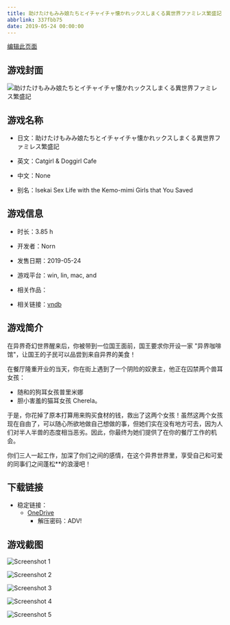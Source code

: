 ```yaml
---
title: 助けたけもみみ娘たちとイチャイチャ懐かれックスしまくる異世界ファミレス繁盛記
abbrlink: 337fbb75
date: 2019-05-24 00:00:00
---
```

[编辑此页面](https://github.com/ACG-3/ADV3-source/blob/main/source/_posts/games/%E5%8A%A9%E3%81%91%E3%81%9F%E3%81%91%E3%82%82%E3%81%BF%E3%81%BF%E5%A8%98%E3%81%9F%E3%81%A1%E3%81%A8%E3%82%A4%E3%83%81%E3%83%A3%E3%82%A4%E3%83%81%E3%83%A3%E6%87%90%E3%81%8B%E3%82%8C%E3%83%83%E3%82%AF%E3%82%B9%E3%81%97%E3%81%BE%E3%81%8F%E3%82%8B%E7%95%B0%E4%B8%96%E7%95%8C%E3%83%95%E3%82%A1%E3%83%9F%E3%83%AC%E3%82%B9%E7%B9%81%E7%9B%9B%E8%A8%98.md)

## 游戏封面

![助けたけもみみ娘たちとイチャイチャ懐かれックスしまくる異世界ファミレス繁盛記](https://pan.timero.xyz/onedrive/img_lib_001/%E5%8A%A9%E3%81%91%E3%81%9F%E3%81%91%E3%82%82%E3%81%BF%E3%81%BF%E5%A8%98%E3%81%9F%E3%81%A1%E3%81%A8%E3%82%A4%E3%83%81%E3%83%A3%E3%82%A4%E3%83%81%E3%83%A3%E6%87%90%E3%81%8B%E3%82%8C%E3%83%83%E3%82%AF%E3%82%B9%E3%81%97%E3%81%BE%E3%81%8F%E3%82%8B%E7%95%B0%E4%B8%96%E7%95%8C%E3%83%95%E3%82%A1%E3%83%9F%E3%83%AC%E3%82%B9%E7%B9%81%E7%9B%9B%E8%A8%98_cover.avif)


## 游戏名称

- 日文：助けたけもみみ娘たちとイチャイチャ懐かれックスしまくる異世界ファミレス繁盛記
- 英文：Catgirl & Doggirl Cafe
- 中文：None

- 别名：Isekai Sex Life with the Kemo-mimi Girls that You Saved


## 游戏信息

- 时长：3.85 h
- 开发者：Norn
- 发售日期：2019-05-24
- 游戏平台：win, lin, mac, and
- 相关作品：

- 相关链接：[vndb](https://vndb.org/v25816)


## 游戏简介

在异界奇幻世界醒来后，你被带到一位国王面前，国王要求你开设一家 "异界咖啡馆"，让国王的子民可以品尝到来自异界的美食！

在餐厅隆重开业的当天，你在街上遇到了一个阴险的奴隶主，他正在囚禁两个兽耳女孩：
- 随和的狗耳女孩普里米娜
- 胆小害羞的猫耳女孩 Cherela。

于是，你花掉了原本打算用来购买食材的钱，救出了这两个女孩！虽然这两个女孩现在自由了，可以随心所欲地做自己想做的事，但她们实在没有地方可去，因为人们对半人半兽的态度相当恶劣。因此，你最终为她们提供了在你的餐厅工作的机会。

你们三人一起工作，加深了你们之间的感情，在这个异界世界里，享受自己和可爱的同事们之间蓬松**的浪漫吧！




## 下载链接

- 稳定链接：
    - [OneDrive](https://pan.timero.xyz/onedrive/adv_lib_001/%E5%8A%A9%E3%81%91%E3%81%9F%E3%81%91%E3%82%82%E3%81%BF%E3%81%BF%E5%A8%98%E3%81%9F%E3%81%A1%E3%81%A8%E3%82%A4%E3%83%81%E3%83%A3%E3%82%A4%E3%83%81%E3%83%A3%E6%87%90%E3%81%8B%E3%82%8C%E3%83%83%E3%82%AF%E3%82%B9%E3%81%97%E3%81%BE%E3%81%8F%E3%82%8B%E7%95%B0%E4%B8%96%E7%95%8C%E3%83%95%E3%82%A1%E3%83%9F%E3%83%AC%E3%82%B9%E7%B9%81%E7%9B%9B%E8%A8%98)
        - 解压密码：ADV!



## 游戏截图


![Screenshot 1](https://pan.timero.xyz/onedrive/img_lib_001/%E5%8A%A9%E3%81%91%E3%81%9F%E3%81%91%E3%82%82%E3%81%BF%E3%81%BF%E5%A8%98%E3%81%9F%E3%81%A1%E3%81%A8%E3%82%A4%E3%83%81%E3%83%A3%E3%82%A4%E3%83%81%E3%83%A3%E6%87%90%E3%81%8B%E3%82%8C%E3%83%83%E3%82%AF%E3%82%B9%E3%81%97%E3%81%BE%E3%81%8F%E3%82%8B%E7%95%B0%E4%B8%96%E7%95%8C%E3%83%95%E3%82%A1%E3%83%9F%E3%83%AC%E3%82%B9%E7%B9%81%E7%9B%9B%E8%A8%98_Screenshot_1.avif)

![Screenshot 2](https://pan.timero.xyz/onedrive/img_lib_001/%E5%8A%A9%E3%81%91%E3%81%9F%E3%81%91%E3%82%82%E3%81%BF%E3%81%BF%E5%A8%98%E3%81%9F%E3%81%A1%E3%81%A8%E3%82%A4%E3%83%81%E3%83%A3%E3%82%A4%E3%83%81%E3%83%A3%E6%87%90%E3%81%8B%E3%82%8C%E3%83%83%E3%82%AF%E3%82%B9%E3%81%97%E3%81%BE%E3%81%8F%E3%82%8B%E7%95%B0%E4%B8%96%E7%95%8C%E3%83%95%E3%82%A1%E3%83%9F%E3%83%AC%E3%82%B9%E7%B9%81%E7%9B%9B%E8%A8%98_Screenshot_2.avif)

![Screenshot 3](https://pan.timero.xyz/onedrive/img_lib_001/%E5%8A%A9%E3%81%91%E3%81%9F%E3%81%91%E3%82%82%E3%81%BF%E3%81%BF%E5%A8%98%E3%81%9F%E3%81%A1%E3%81%A8%E3%82%A4%E3%83%81%E3%83%A3%E3%82%A4%E3%83%81%E3%83%A3%E6%87%90%E3%81%8B%E3%82%8C%E3%83%83%E3%82%AF%E3%82%B9%E3%81%97%E3%81%BE%E3%81%8F%E3%82%8B%E7%95%B0%E4%B8%96%E7%95%8C%E3%83%95%E3%82%A1%E3%83%9F%E3%83%AC%E3%82%B9%E7%B9%81%E7%9B%9B%E8%A8%98_Screenshot_3.avif)

![Screenshot 4](https://pan.timero.xyz/onedrive/img_lib_001/%E5%8A%A9%E3%81%91%E3%81%9F%E3%81%91%E3%82%82%E3%81%BF%E3%81%BF%E5%A8%98%E3%81%9F%E3%81%A1%E3%81%A8%E3%82%A4%E3%83%81%E3%83%A3%E3%82%A4%E3%83%81%E3%83%A3%E6%87%90%E3%81%8B%E3%82%8C%E3%83%83%E3%82%AF%E3%82%B9%E3%81%97%E3%81%BE%E3%81%8F%E3%82%8B%E7%95%B0%E4%B8%96%E7%95%8C%E3%83%95%E3%82%A1%E3%83%9F%E3%83%AC%E3%82%B9%E7%B9%81%E7%9B%9B%E8%A8%98_Screenshot_4.avif)

![Screenshot 5](https://pan.timero.xyz/onedrive/img_lib_001/%E5%8A%A9%E3%81%91%E3%81%9F%E3%81%91%E3%82%82%E3%81%BF%E3%81%BF%E5%A8%98%E3%81%9F%E3%81%A1%E3%81%A8%E3%82%A4%E3%83%81%E3%83%A3%E3%82%A4%E3%83%81%E3%83%A3%E6%87%90%E3%81%8B%E3%82%8C%E3%83%83%E3%82%AF%E3%82%B9%E3%81%97%E3%81%BE%E3%81%8F%E3%82%8B%E7%95%B0%E4%B8%96%E7%95%8C%E3%83%95%E3%82%A1%E3%83%9F%E3%83%AC%E3%82%B9%E7%B9%81%E7%9B%9B%E8%A8%98_Screenshot_5.avif)

